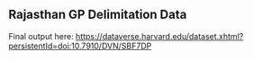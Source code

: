 ## Rajasthan GP Delimitation Data

Final output here: https://dataverse.harvard.edu/dataset.xhtml?persistentId=doi:10.7910/DVN/SBF7DP

